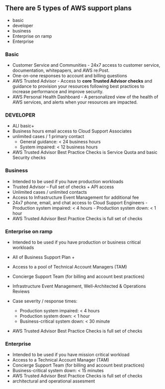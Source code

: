 ## There are 5 types of AWS support plans 
- basic
- developer
- business
- Enterprise on ramp
- Enterprise

### Basic
- Customer Service and Communities - 24x7 access to customer service, documentation, whitepapers, and AWS re:Post.
- One-on-one responses to account and billing questions
- AWS Trusted Advisor - Access to **core Trusted Advisor checks** and guidance to provision your resources following best practices to increase performance and improve security.
- AWS Personal Health Dashboard - A personalized view of the health of AWS services, and alerts when your resources are impacted.

### DEVELOPER
- ALl basic+
- Business hours email access to Cloud Support Associates
- unlimited cases / 1 primary contact
     - General guidance: < 24 business hours
     - System impaired: < 12 business hours
- AWS Trusted Advisor Best Practice Checks is Service Quota and basic Security checks

### Business 
- Intended to be used if you have production workloads
- Trusted Advisor – Full set of checks + API access
- Unlimited cases / unlimited contacts
- Access to Infrastructure Event Management for additional fee
- 24x7 phone, email, and chat access to Cloud Support Engineers
      - Production system impaired: < 4 hours
      - Production system down: < 1 hour
- AWS Trusted Advisor Best Practice Checks is full set of checks

### Enterprise on ramp
- Intended to be used if you have production or business critical workloads
- All of Business Support Plan + 
- Access to a pool of Technical Account Managers (TAM)
- Concierge Support Team (for billing and account best practices)
- Infrastructure Event Management, Well-Architected & Operations Reviews
- Case severity / response times:

     - Production system impaired: < 4 hours
     - Production system down: < 1 hour
     - Business-critical system down: < 30 minute
- AWS Trusted Advisor Best Practice Checks is full set of checks

### Enterprise

- Intended to be used if you have mission critical workload
- Access to a Technical Account Manager (TAM) 
- Concierge Support Team (for billing and account best practices)
- Business-critical system down: < 15 minutes
- AWS Trusted Advisor Best Practice Checks is full set of checks
- architectural and operational assesment
